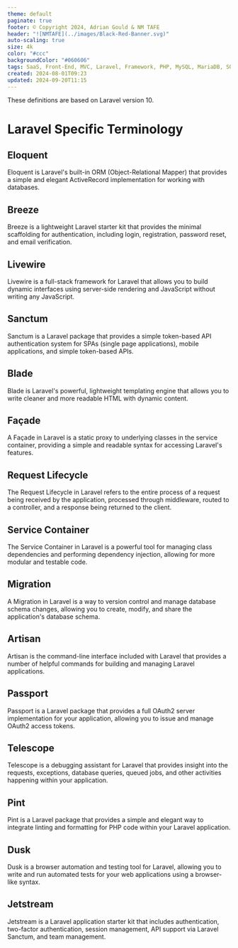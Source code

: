 ```yaml
---
theme: default
paginate: true
footer: © Copyright 2024, Adrian Gould & NM TAFE
header: "![NMTAFE](../images/Black-Red-Banner.svg)"
auto-scaling: true
size: 4k
color: "#ccc"
backgroundColor: "#060606"
tags: SaaS, Front-End, MVC, Laravel, Framework, PHP, MySQL, MariaDB, SQLite, Testing, Unit Testing, Feature Testing, PEST
created: 2024-08-01T09:23
updated: 2024-09-20T11:15
---
```


These definitions are based on Laravel version 10.

# Laravel Specific Terminology


## Eloquent

Eloquent is Laravel's built-in ORM (Object-Relational Mapper) that provides a simple and elegant ActiveRecord implementation for working with databases.

## Breeze

Breeze is a lightweight Laravel starter kit that provides the minimal scaffolding for authentication, including login, registration, password reset, and email verification.

## Livewire

Livewire is a full-stack framework for Laravel that allows you to build dynamic interfaces using server-side rendering and JavaScript without writing any JavaScript.

## Sanctum

Sanctum is a Laravel package that provides a simple token-based API authentication system for SPAs (single page applications), mobile applications, and simple token-based APIs.

## Blade

Blade is Laravel's powerful, lightweight templating engine that allows you to write cleaner and more readable HTML with dynamic content.

## Façade

A Façade in Laravel is a static proxy to underlying classes in the service container, providing a simple and readable syntax for accessing Laravel's features.

## Request Lifecycle

The Request Lifecycle in Laravel refers to the entire process of a request being received by the application, processed through middleware, routed to a controller, and a response being returned to the client.

## Service Container

The Service Container in Laravel is a powerful tool for managing class dependencies and performing dependency injection, allowing for more modular and testable code.

## Migration

A Migration in Laravel is a way to version control and manage database schema changes, allowing you to create, modify, and share the application's database schema.

## Artisan

Artisan is the command-line interface included with Laravel that provides a number of helpful commands for building and managing Laravel applications.

## Passport

Passport is a Laravel package that provides a full OAuth2 server implementation for your application, allowing you to issue and manage OAuth2 access tokens.

## Telescope

Telescope is a debugging assistant for Laravel that provides insight into the requests, exceptions, database queries, queued jobs, and other activities happening within your application.

## Pint

Pint is a Laravel package that provides a simple and elegant way to integrate linting and formatting for PHP code within your Laravel application.

## Dusk

Dusk is a browser automation and testing tool for Laravel, allowing you to write and run automated tests for your web applications using a browser-like syntax.

## Jetstream

Jetstream is a Laravel application starter kit that includes authentication, two-factor authentication, session management, API support via Laravel Sanctum, and team management.

